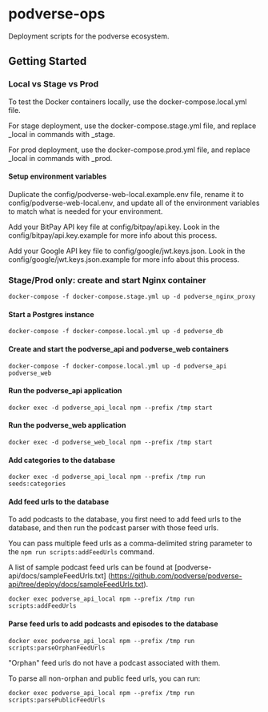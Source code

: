 # podverse-ops

Deployment scripts for the podverse ecosystem.

## Getting Started

### Local vs Stage vs Prod

To test the Docker containers locally, use the docker-compose.local.yml file.

For stage deployment, use the docker-compose.stage.yml file, and replace _local
in commands with _stage.

For prod deployment, use the docker-compose.prod.yml file, and replace _local
in commands with _prod.

#### Setup environment variables

Duplicate the config/podverse-web-local.example.env file, rename it to config/podverse-web-local.env, and update all of the environment variables to match what is needed for your environment.

Add your BitPay API key file at config/bitpay/api.key. Look in the config/bitpay/api.key.example for more info about this process.

Add your Google API key file to config/google/jwt.keys.json. Look in the config/google/jwt.keys.json.example for more info about this process.

### Stage/Prod only: create and start Nginx container

```
docker-compose -f docker-compose.stage.yml up -d podverse_nginx_proxy
```

#### Start a Postgres instance

```
docker-compose -f docker-compose.local.yml up -d podverse_db
```

#### Create and start the podverse_api and podverse_web containers

```
docker-compose -f docker-compose.local.yml up -d podverse_api podverse_web
```

#### Run the podverse_api application

```
docker exec -d podverse_api_local npm --prefix /tmp start
```

#### Run the podverse_web application

```
docker exec -d podverse_web_local npm --prefix /tmp start
```

#### Add categories to the database

```
docker exec -d podverse_api_local npm --prefix /tmp run seeds:categories
```

#### Add feed urls to the database

To add podcasts to the database, you first need to add feed urls to the
database, and then run the podcast parser with those feed urls.

You can pass multiple feed urls as a comma-delimited string parameter to the
`npm run scripts:addFeedUrls` command.

A list of sample podcast feed urls can be found at
[podverse-api/docs/sampleFeedUrls.txt]
(https://github.com/podverse/podverse-api/tree/deploy/docs/sampleFeedUrls.txt).

```
docker exec podverse_api_local npm --prefix /tmp run scripts:addFeedUrls
```

#### Parse feed urls to add podcasts and episodes to the database

```
docker exec podverse_api_local npm --prefix /tmp run scripts:parseOrphanFeedUrls
```

"Orphan" feed urls do not have a podcast associated with them.

To parse all non-orphan and public feed urls, you can run:

```
docker exec podverse_api_local npm --prefix /tmp run scripts:parsePublicFeedUrls
```
